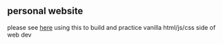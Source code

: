 ## personal website

please see [here](https://github.com/D-J-Harris/dan.harris/)
using this to build and practice vanilla html/js/css side of web dev
